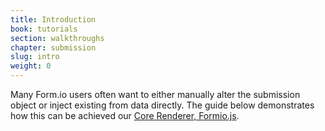 ```yaml
---
title: Introduction
book: tutorials
section: walkthroughs
chapter: submission
slug: intro
weight: 0
---
```

Many Form.io users often want to either manually alter the submission object or inject existing from data directly. The guide below
demonstrates how this can be achieved  our <a href="https://github.com/formio/formio.js/">Core Renderer, Formio.js</a>.

